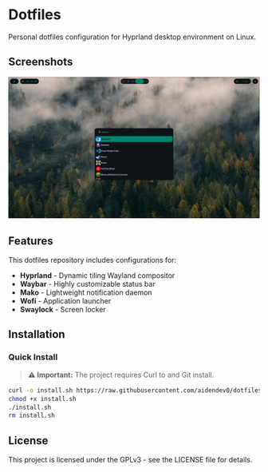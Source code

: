 # Dotfiles

Personal dotfiles configuration for Hyprland desktop environment on Linux.

## Screenshots
<p align="center"> <img src="https://raw.githubusercontent.com/aidendev0/dotfiles-hyprland/refs/heads/testing/screenshots/screenshot.png" alt="Screenshot" width="600"> </p>

## Features

This dotfiles repository includes configurations for:

- **Hyprland** - Dynamic tiling Wayland compositor
- **Waybar** - Highly customizable status bar
- **Mako** - Lightweight notification daemon
- **Wofi** - Application launcher
- **Swaylock** - Screen locker

## Installation

### Quick Install

> **⚠️ Important:** The project requires Curl to and Git install.

```bash
curl -o install.sh https://raw.githubusercontent.com/aidendev0/dotfiles-hyprland/stable/install.sh
chmod +x install.sh
./install.sh
rm install.sh
```
## License

This project is licensed under the GPLv3 - see the LICENSE file for details.
